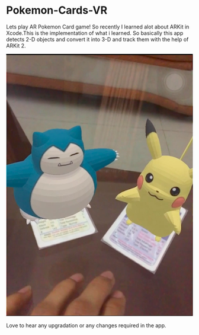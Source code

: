# Pokemon-Cards-VR
Lets play AR Pokemon Card game!
So recently I learned alot about ARKit in Xcode.This is the implementation of what i learned.
So basically this app detects 2-D objects and convert it into 3-D and track them with the help of ARKit 2.

![](imagee.png)

Love to hear any upgradation or any changes required in the app.
